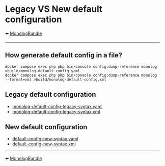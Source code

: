 # Legacy VS New default configuration

⬅️ [MonologBundle](../monolog.md)

---

## How generate default config in a file?

```shell
docker compose exec php php bin/console config:dump-reference monolog >build/monolog-default-config.yaml
docker compose exec php php bin/console config:dump-reference monolog --format=xml >build/monolog-default-config.xml
```

## Legacy default configuration

* [monolog-default-config-legacy-syntax.yaml](yaml/monolog-default-config-legacy-syntax.yaml)
* [monolog-default-config-legacy-syntax.xml](xml/monolog-default-config-legacy-syntax.xml)

## New default configuration

* [default-config-new-syntax.yaml](yaml/monolog-default-config-new-syntax.yaml)
* [default-config-new-syntax.xml](xml/monolog-default-config-new-syntax.xml)

---

⬅️ [MonologBundle](../monolog.md)

